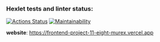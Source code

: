 ### Hexlet tests and linter status:
[![Actions Status](https://github.com/hdekjsne/frontend-project-11/workflows/hexlet-check/badge.svg)](https://github.com/hdekjsne/frontend-project-11/actions)
[![Maintainability](https://api.codeclimate.com/v1/badges/be608a7edea4bc81f2cb/maintainability)](https://codeclimate.com/github/hdekjsne/frontend-project-11/maintainability)

**website**: https://frontend-project-11-eight-murex.vercel.app 